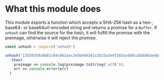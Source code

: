 # What this module does

This module exports a function which accepts a SHA-256 hash as a hex-, base64- or base64url-encoded string and returns a promise for a `Buffer`. If `unhash` can find the source for the hash, it will fulfill the promise with the preimage, otherwise it will reject the promise.

``` js
const unhash = require('unhash')

unhash('13550350a8681c84c861aac2e5b440161c2b33a3e4f302ac680ca5b686de48de')
  .then(
    preimage => console.log(preimage.toString('utf8')),
    err => console.error(err)
  )
```
